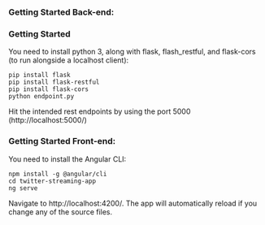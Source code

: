 ### Getting Started Back-end:
### Getting Started
You need to install python 3, along with flask, flash_restful, and flask-cors (to run alongside a localhost client):
```
pip install flask
pip install flask-restful
pip install flask-cors
python endpoint.py
```
Hit the intended rest endpoints by using the port 5000 (http://localhost:5000/)

### Getting Started Front-end:
You need to install the Angular CLI:
```
npm install -g @angular/cli
cd twitter-streaming-app
ng serve
```
Navigate to http://localhost:4200/. The app will automatically reload if you change any of the source files.